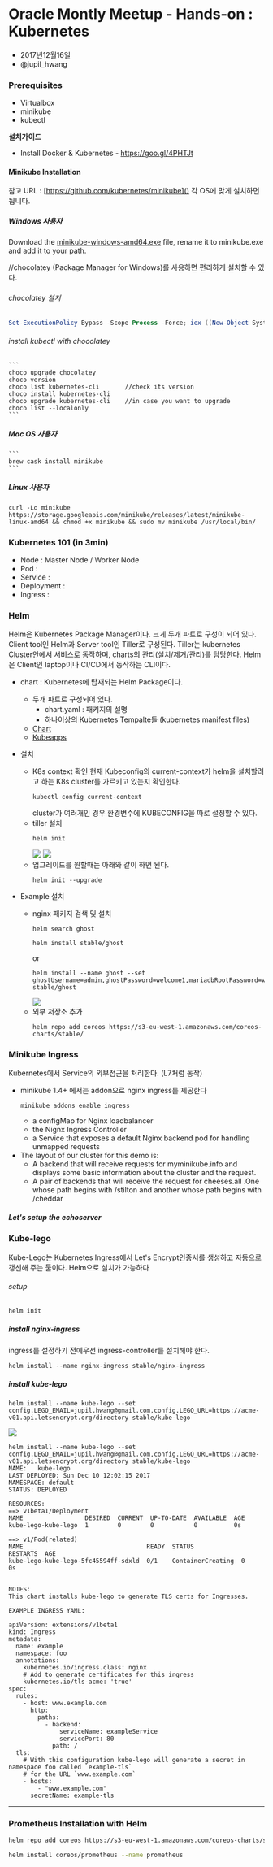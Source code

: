 # Oracle Montly Meetup - Hands-on : Kubernetes
- 2017년12월16일
- @jupil_hwang

### Prerequisites
- Virtualbox
- minikube
- kubectl

**설치가이드**
- Install Docker & Kubernetes -  https://goo.gl/4PHTJt

#### Minikube Installation
참고 URL : [https://github.com/kubernetes/minikube]()
각 OS에 맞게 설치하면 됩니다.

  ##### Windows 사용자
  Download the [minikube-windows-amd64.exe](https://storage.googleapis.com/minikube/releases/latest/minikube-windows-amd64.exe) file, rename it to minikube.exe and add it to your path.

  //chocolatey (Package Manager for Windows)를 사용하면 편리하게 설치할 수 있다.
  ###### chocolatey 설치
  ```powershell
  Set-ExecutionPolicy Bypass -Scope Process -Force; iex ((New-Object System.Net.WebClient).DownloadString('https://chocolatey.org/install.ps1'))
  ```

  ###### install kubectl with chocolatey
    ```
    choco upgrade chocolatey
    choco version
    choco list kubernetes-cli       //check its version
    choco install kubernetes-cli    
    choco upgrade kubernetes-cli    //in case you want to upgrade
    choco list --localonly 
    ```

  ##### Mac OS 사용자
    ```
    brew cask install minikube
    ```
  ##### Linux 사용자
  ```
  curl -Lo minikube https://storage.googleapis.com/minikube/releases/latest/minikube-linux-amd64 && chmod +x minikube && sudo mv minikube /usr/local/bin/
  ```

### Kubernetes 101 (in 3min)
- Node : Master Node / Worker Node
- Pod :
- Service :
- Deployment :
- Ingress :


### Helm
Helm은 Kubernetes Package Manager이다. 크게 두개 파트로 구성이 되어 있다. Client tool인 Helm과 Server tool인 Tiller로 구성된다. Tiller는 kubernetes Cluster안에서 서비스로 동작하며, charts의 관리(설치/제거/관리)를 담당한다. Helm은 Client인 laptop이나 CI/CD에서 동작하는 CLI이다.

- chart : Kubernetes에 탑재되는 Helm Package이다.
  - 두개 파트로 구성되어 있다. 
    - chart.yaml : 패키지의 설명
    - 하나이상의 Kubernetes Tempalte들 (kubernetes manifest files)
  - [Chart](https://github.com/kubernetes/charts)
  - [Kubeapps](https://kubeapps.com/)

- 설치
  - K8s context 확인
    현재 Kubeconfig의 current-context가 helm을 설치할려고 하는 K8s cluster를 가르키고 있는지 확인한다.
    ```
    kubectl config current-context
    ```
    cluster가 여러개인 경우 환경변수에 KUBECONFIG을 따로 설정할 수 있다.
  - tiller 설치
    ```bash
    helm init
    ```
    ![](img/helm-init.png)
    ![](img/helm-init-k8s-dashboard.png)
  - 업그레이드를 원할때는 아래와 같이 하면 된다.
    ```
    helm init --upgrade
    ```
- Example 설치
  - nginx 패키지 검색 및 설치
    ```
    helm search ghost
    ```
    ```
    helm install stable/ghost 
    ```
    or
    ```
    helm install --name ghost --set ghostUsername=admin,ghostPassword=welcome1,mariadbRootPassword=welcoem1 stable/ghost
    ```
    ![](img/helm-install-ghost.png)
  - 외부 저장소 추가
    ```
    helm repo add coreos https://s3-eu-west-1.amazonaws.com/coreos-charts/stable/
    ```
<!-- 
### Kubernetes  Navigator
- 요청된 호스트에 따라 내부 DNS를 이용하여, Proxy Passing하는 Nginx Service
 -->

### Minikube Ingress 
Kubernetes에서 Service의 외부접근을 처리한다. (L7처럼 동작)
- minikube 1.4+ 에서는 addon으로 nginx ingress를 제공한다
  ```
  minikube addons enable ingress
  ```
  - a configMap for Nginx loadbalancer
  - the Nignx Ingress Controller
  - a Service that exposes a default Nginx backend pod for handling unmapped requests
- The layout of our cluster for this demo is:
  - A backend that will receive requests for myminikube.info and displays some basic information about the cluster and the request.
  - A pair of backends that will receive the request for cheeses.all .One whose path begins with /stilton and another whose path begins with /cheddar

##### Let's setup the echoserver
<!-- - sldfalsdjf
- lsadflasdjkf -->


### Kube-lego
Kube-Lego는 Kubernetes Ingress에서 Let's Encrypt인증서를 생성하고 자동으로 갱신해 주는 툴이다. Helm으로 설치가 가능하다

###### setup
  ```
  helm init
  ```

##### install nginx-ingress
ingress를 설정하기 전에우선 ingress-controller를 설치해야 한다.

  ```
  helm install --name nginx-ingress stable/nginx-ingress
  ```

##### install kube-lego
```
helm install --name kube-lego --set config.LEGO_EMAIL=jupil.hwang@gmail.com,config.LEGO_URL=https://acme-v01.api.letsencrypt.org/directory stable/kube-lego
```
![](img/kube-lego-install.png)
```log
helm install --name kube-lego --set config.LEGO_EMAIL=jupil.hwang@gmail.com,config.LEGO_URL=https://acme-v01.api.letsencrypt.org/directory stable/kube-lego
NAME:   kube-lego
LAST DEPLOYED: Sun Dec 10 12:02:15 2017
NAMESPACE: default
STATUS: DEPLOYED

RESOURCES:
==> v1beta1/Deployment
NAME                 DESIRED  CURRENT  UP-TO-DATE  AVAILABLE  AGE
kube-lego-kube-lego  1        0        0           0          0s

==> v1/Pod(related)
NAME                                  READY  STATUS             RESTARTS  AGE
kube-lego-kube-lego-5fc45594ff-sdxld  0/1    ContainerCreating  0         0s


NOTES:
This chart installs kube-lego to generate TLS certs for Ingresses.

EXAMPLE INGRESS YAML:

apiVersion: extensions/v1beta1
kind: Ingress
metadata:
  name: example
  namespace: foo
  annotations:
    kubernetes.io/ingress.class: nginx
    # Add to generate certificates for this ingress
    kubernetes.io/tls-acme: 'true'
spec:
  rules:
    - host: www.example.com
      http:
        paths:
          - backend:
              serviceName: exampleService
              servicePort: 80
            path: /
  tls:
    # With this configuration kube-lego will generate a secret in namespace foo called `example-tls`
    # for the URL `www.example.com`
    - hosts:
        - "www.example.com"
      secretName: example-tls
```

---
### Prometheus Installation with Helm
```bash
helm repo add coreos https://s3-eu-west-1.amazonaws.com/coreos-charts/stable/

helm install coreos/prometheus --name prometheus
```
